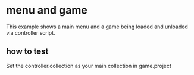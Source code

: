 # menu and game
This example shows a main menu and a game being loaded and unloaded via controller script.

## how to test ##
Set the controller.collection as your main collection in game.project
